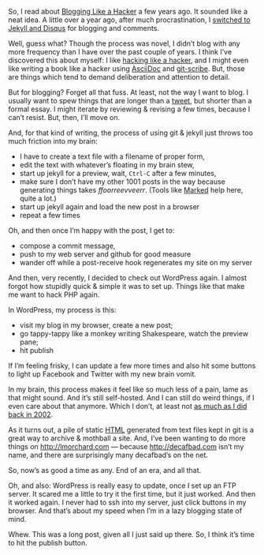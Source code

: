 So, I read about [Blogging Like a Hacker][1] a few years ago. It sounded like a neat idea. A little over a year ago, after much procrastination, I [switched to Jekyll and Disqus][2] for blogging and comments.

Well, guess what? Though the process was novel, I didn&#8217;t blog with any more frequency than I have over the past couple of years. I think I&#8217;ve discovered this about myself: I like [hacking like a hacker][3], and I might even like writing a book like a hacker using [AsciiDoc][4] and [git-scribe][5]. But, those are things which tend to demand deliberation and attention to detail.

But for blogging? Forget all that fuss. At least, not the way I want to blog. I usually want to spew things that are longer than a [tweet][6], but shorter than a formal essay. I might iterate by reviewing & revising a few times, because I can&#8217;t resist. But, then, I&#8217;ll move on.

And, for that kind of writing, the process of using git & jekyll just throws too much friction into my brain:

*   I have to create a text file with a filename of proper form,
*   edit the text with whatever&#8217;s floating in my brain stew,
*   start up jekyll for a preview, wait, `Ctrl-C` after a few minutes,
*   make sure I don&#8217;t have my other 1001 posts in the way because generating things takes *ffoorreevveerr*. (Tools like [Marked][7] help here, quite a lot.) 
*   start up jekyll again and load the new post in a browser
*   repeat a few times

Oh, and then once I&#8217;m happy with the post, I get to:

*   compose a commit message, 
*   push to my web server and github for good measure
*   wander off while a post-receive hook regenerates my site on my server

And then, very recently, I decided to check out WordPress again. I almost forgot how stupidly quick & simple it was to set up. Things like that make me want to hack PHP again.

In WordPress, my process is this:

*   visit my blog in my browser, create a new post; 
*   go tappy-tappy like a monkey writing Shakespeare, watch the preview pane;
*   hit publish

If I&#8217;m feeling frisky, I can update a few more times and also hit some buttons to light up Facebook and Twitter with my new brain vomit.

In my brain, this process makes it feel like so much less of a pain, lame as that might sound. And it&#8217;s still self-hosted. And I can still do weird things, if I even care about that anymore. Which I don&#8217;t, at least not [as much as I did back in 2002][8].

As it turns out, a pile of static <a target="_blank" title="HTML" href="https://developer.mozilla.org/docs/Web/HTML?utm_source=wordpress%20blog&utm_medium=content%20link&utm_campaign=promote%20mdn">HTML</a> generated from text files kept in git is a great way to archive & mothball a site. And, I&#8217;ve been wanting to do more things on <http://lmorchard.com> &#8212; because <http://decafbad.com> isn&#8217;t my name, and there are surprisingly many decafbad&#8217;s on the net.

So, now&#8217;s as good a time as any. End of an era, and all that.

Oh, and also: WordPress is really easy to update, once I set up an FTP server. It scared me a little to try it the first time, but it just worked. And then it worked again. I never had to ssh into my server, just click buttons in my browser. And that&#8217;s about my speed when I&#8217;m in a lazy blogging state of mind.

Whew. This was a long post, given all I just said up there. So, I think it&#8217;s time to hit the publish button.

 [1]: http://tom.preston-werner.com/2008/11/17/blogging-like-a-hacker.html
 [2]: http://decafbad.com/blog/2011/06/08/moved-to-jekyll
 [3]: https://github.com/lmorchard/
 [4]: http://www.methods.co.nz/asciidoc/
 [5]: https://github.com/schacon/git-scribe
 [6]: http://twitter.com/lmorchard
 [7]: http://markedapp.com/
 [8]: http://www.decafbad.com/blog/2002/02/14/ooooab